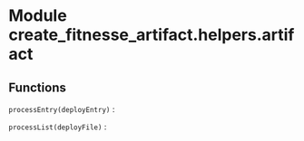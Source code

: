 Module create_fitnesse_artifact.helpers.artifact
================================================

Functions
---------

    
`processEntry(deployEntry)`
:   

    
`processList(deployFile)`
:
